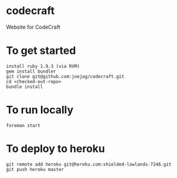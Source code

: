 codecraft
=========

Website for CodeCraft

To get started
=============

```
install ruby 1.9.3 (via RVM)
gem install bundler
git clone git@github.com:joejag/codecraft.git
cd <checked-out-repo>
bundle install
```

To run locally
=============
```
foreman start
```

To deploy to heroku
==================
```
git remote add heroku git@heroku.com:shielded-lowlands-7246.git
git push heroku master
```
